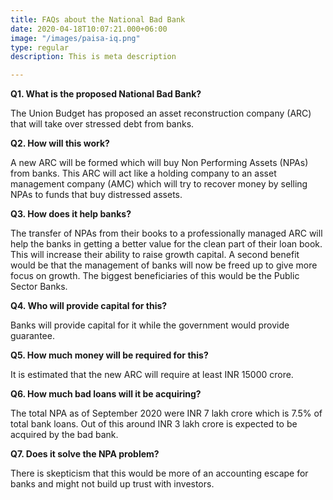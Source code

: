 ```yaml
---
title: FAQs about the National Bad Bank
date: 2020-04-18T10:07:21.000+06:00
image: "/images/paisa-iq.png"
type: regular
description: This is meta description

---
```

**Q1. What is the proposed National Bad Bank?**

The Union Budget has proposed an asset reconstruction company (ARC) that will take over stressed debt from banks.

**Q2. How will this work?**

A new ARC will be formed which will buy Non Performing Assets (NPAs) from banks. This ARC will act like a holding company to an asset management company (AMC) which will try to recover money by selling NPAs to funds that buy distressed assets.

**Q3. How does it help banks?**

The transfer of NPAs from their books to a professionally managed ARC will help the banks in getting a better value for the clean part of their loan book. This will increase their ability to raise growth capital. A second benefit would be that the management of banks will now be freed up to give more focus on growth. The biggest beneficiaries of this would be the Public Sector Banks.

**Q4. Who will provide capital for this?**

Banks will provide capital for it while the government would provide guarantee.

**Q5. How much money will be required for this?**

It is estimated that the new ARC will require at least INR 15000 crore.

**Q6. How much bad loans will it be acquiring?**

The total NPA as of September 2020 were INR 7 lakh crore which is 7.5% of total bank loans. Out of this around INR 3 lakh crore is expected to be acquired by the bad bank.

**Q7. Does it solve the NPA problem?**

There is skepticism that this would be more of an accounting escape for banks and might not build up trust with investors.
